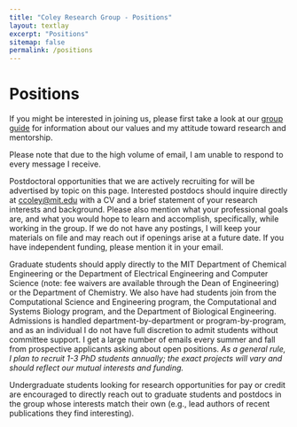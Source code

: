 ```yaml
---
title: "Coley Research Group - Positions"
layout: textlay
excerpt: "Positions"
sitemap: false
permalink: /positions
---
```


# Positions

If you might be interested in joining us, please first take a look at our [group guide](https://docs.google.com/document/d/1K10WS0Bey9AGr17bpiak-A1dhQrkv5BBsQrsrwQ-H2g/) for information about our values and my attitude toward research and mentorship.

Please note that due to the high volume of email, I am unable to respond to every message I receive.

Postdoctoral opportunities that we are actively recruiting for will be advertised by topic on this page. Interested postdocs should inquire directly at [ccoley@mit.edu](mailto:ccoley@mit.edu) with a CV and a brief statement of your research interests and background. Please also mention what your professional goals are, and what you would hope to learn and accomplish, specifically, while working in the group. If we do not have any postings, I will keep your materials on file and may reach out if openings arise at a future date. If you have independent funding, please mention it in your email.

Graduate students should apply directly to the MIT Department of Chemical Engineering or the Department of Electrical Engineering and Computer Science (note: fee waivers are available through the Dean of Engineering) or the Department of Chemistry. We also have had students join from the Computational Science and Engineering program, the Computational and Systems Biology program, and the Department of Biological Engineering. Admissions is handled department-by-department or program-by-program, and as an individual I do not have full discretion to admit students without committee support.  I get a large number of emails every summer and fall from prospective applicants asking about open positions. _As a general rule, I plan to recruit 1-3 PhD students annually; the exact projects will vary and should reflect our mutual interests and funding._  

Undergraduate students looking for research opportunities for pay or credit are encouraged to directly reach out to graduate students and postdocs in the group whose interests match their own (e.g., lead authors of recent publications they find interesting).
